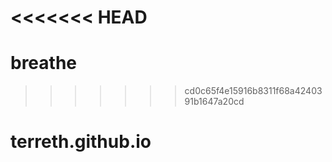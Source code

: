 <<<<<<< HEAD
=======
# breathe
>>>>>>> cd0c65f4e15916b8311f68a4240391b1647a20cd
# terreth.github.io
